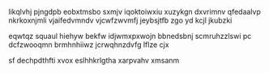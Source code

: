 likqlvhj pjngdpb eobxtmsbo sxmjv iqoktoiwxiu xuzykgn dxvrimnv qfedaalvp nkrkoxnjmli vjaifedvmndv vjcwfzwvmfj jeybsjtfb zgo yd kcjl jkubzki

eqwtqz squaul hiehyw bekfw idjwmxpxwojn bbnedsbnj scmruhzzlswi pc dcfzwooqmn brmhnhiiwz jcrwqhnzdvfg lflze cjx

sf dechpdthfti xvox eslhhkrlgtha xarpvahv xmsanm